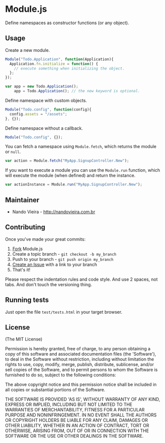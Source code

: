 # Module.js

Define namespaces as constructor functions (or any object).

## Usage

Create a new module.

```javascript
Module("Todo.Application", function(Application){
  Application.fn.initialize = function() {
    // execute something when initializing the object.
  };
});

var app = new Todo.Application();
    app = Todo.Application(); // the new keyword is optional.
```

Define namespace with custom objects.

```javascript
Module("Todo.config", function(config){
  config.assets = "/assets";
}, {});
```

Define namespace without a callback.

```javascript
Module("Todo.config", {});
```

You can fetch a namespace using `Module.fetch`, which returns the module or `null`.

```javascript
var action = Module.fetch("MyApp.SignupController.New");
```

If you want to execute a module you can use the `Module.run` function, which will execute the module (when defined) and return the instance.

```javascript
var actionInstance = Module.run("MyApp.SignupController.New");
```

## Maintainer

- Nando Vieira - <http://nandovieira.com.br>

## Contributing

Once you've made your great commits:

1. [Fork](http://help.github.com/forking/) Module.js
2. Create a topic branch - `git checkout -b my_branch`
3. Push to your branch - `git push origin my_branch`
4. [Create an Issue](http://github.com/fnando/module.js/issues) with a link to your branch
5. That's it!

Please respect the indentation rules and code style.
And use 2 spaces, not tabs. And don't touch the versioning thing.

## Running tests

Just open the file `test/tests.html` in your target browser.

## License

(The MIT License)

Permission is hereby granted, free of charge, to any person obtaining
a copy of this software and associated documentation files (the
'Software'), to deal in the Software without restriction, including
without limitation the rights to use, copy, modify, merge, publish,
distribute, sublicense, and/or sell copies of the Software, and to
permit persons to whom the Software is furnished to do so, subject to
the following conditions:

The above copyright notice and this permission notice shall be
included in all copies or substantial portions of the Software.

THE SOFTWARE IS PROVIDED 'AS IS', WITHOUT WARRANTY OF ANY KIND,
EXPRESS OR IMPLIED, INCLUDING BUT NOT LIMITED TO THE WARRANTIES OF
MERCHANTABILITY, FITNESS FOR A PARTICULAR PURPOSE AND NONINFRINGEMENT.
IN NO EVENT SHALL THE AUTHORS OR COPYRIGHT HOLDERS BE LIABLE FOR ANY
CLAIM, DAMAGES OR OTHER LIABILITY, WHETHER IN AN ACTION OF CONTRACT,
TORT OR OTHERWISE, ARISING FROM, OUT OF OR IN CONNECTION WITH THE
SOFTWARE OR THE USE OR OTHER DEALINGS IN THE SOFTWARE.
